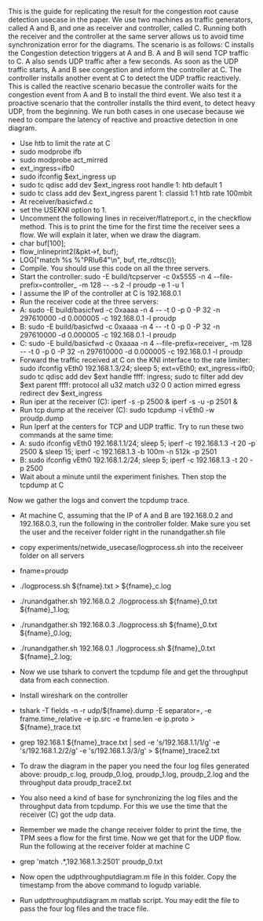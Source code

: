 This is the guide for replicating the result for the congestion root cause detection usecase in the paper. 
We use two machines as traffic generators, called A and B, and one as receiver and controller, called C. Running both the receiver and the controller at the same server allows us to avoid time synchronization error for the diagrams.
The scenario is as follows: C installs the Congestion detection triggers at A and B. A and B will send TCP traffic to C. A also sends UDP traffic after a few seconds. As soon as the UDP traffic starts, A and B see congestion and inform the controller at C. The controller installs another event at C to detect the UDP traffic reactively. 
This is called the reactive scenario becasue the controller waits for the congestion event from A and B to install the third event. We also test it a proactive scenario that the controller installs the third event, to detect heavy UDP, from the beginning. We run both cases in one usecase because we need to compare the latency of reactive and proactive detection in one diagram.

- Use htb to limit the rate at C
 - sudo modprobe ifb
 - sudo modprobe act_mirred
 - ext_ingress=ifb0
 - sudo ifconfig $ext_ingress up
 - sudo tc qdisc add dev $ext_ingress root handle 1: htb default 1
 - sudo tc class add dev $ext_ingress parent 1: classid 1:1 htb rate 100mbit
- At receiver/basicfwd.c 
 - set the USEKNI option to 1. 
 - Uncomment the following lines in receiver/flatreport.c, in the checkflow method. This is to print the time for the first time the receiver sees a flow. We will explain it later, when we draw the diagram.
  - char buf[100];
  - flow_inlineprint2(&pkt->f, buf);
  - LOG("match %s %"PRIu64"\n", buf, rte_rdtsc());
 - Compile. You should use this code on all the three servers.
- Start the controller: sudo -E build/tcpserver -c 0x5555 -n 4 --file-prefix=controller_ -m 128 -- -s 2 -l proudp -e 1 -u 1
- I assume the IP of the controller at C is 192.168.0.1
- Run the receiver code at the three servers:
 - A: sudo -E build/basicfwd -c 0xaaaa -n 4 -- -t 0 -p 0 -P 32 -n 297610000 -d 0.000005 -c 192.168.0.1 -l proudp
 - B: sudo -E build/basicfwd -c 0xaaaa -n 4 -- -t 0 -p 0 -P 32 -n 297610000 -d 0.000005 -c 192.168.0.1 -l proudp
 - C: sudo -E build/basicfwd -c 0xaaaa -n 4 --file-prefix=receiver_ -m 128 -- -t 0 -p 0 -P 32 -n 297610000 -d 0.000005 -c 192.168.0.1 -l proudp
- Forward the traffic received at C on the KNI interface to the rate limiter: sudo ifconfig vEth0 192.168.1.3/24; sleep 5; ext=vEth0; ext_ingress=ifb0; sudo tc qdisc add dev $ext handle ffff: ingress; sudo tc filter add dev $ext parent ffff: protocol all u32 match u32 0 0 action mirred egress redirect dev $ext_ingress
- Run iper at the receiver (C): iperf -s -p 2500 & iperf -s -u -p 2501 &
- Run tcp dump at the receiver (C): sudo tcpdump -i vEth0 -w proudp.dump
- Run Iperf at the centers for TCP and UDP traffic. Try to run these two commands at the same time:
 - A: sudo ifconfig vEth0 192.168.1.1/24; sleep 5; iperf -c 192.168.1.3 -t 20 -p 2500 & sleep 15; iperf -c 192.168.1.3 -b 100m -n 512k -p 2501
 - B: sudo ifconfig vEth0 192.168.1.2/24; sleep 5; iperf -c 192.168.1.3 -t 20 -p 2500
- Wait about a minute until the experiment finishes. Then stop the tcpdump at C

Now we gather the logs and convert the tcpdump trace.
- At machine C, assuming that the IP of A and B are 192.168.0.2 and 192.168.0.3, run the following in the controller folder. Make sure you set the user and the receiver folder right in the runandgather.sh file
 - copy experiments/netwide_usecase/logprocess.sh into the receiveer folder on all servers
 - fname=proudp
 - ./logprocess.sh ${fname}.txt > ${fname}_c.log
 - ./runandgather.sh 192.168.0.2 ./logprocess.sh ${fname}_0.txt ${fname}_1.log;
 - ./runandgather.sh 192.168.0.3 ./logprocess.sh ${fname}_0.txt ${fname}_0.log;
 - ./runandgather.sh 192.168.0.1 ./logprocess.sh ${fname}_0.txt ${fname}_2.log;
- Now we use tshark to convert the tcpdump file and get the throughput data from each connection. 
 - Install wireshark on the controller
 - tshark -T fields -n -r udp/${fname}.dump -E separator=, -e frame.time_relative -e ip.src -e frame.len -e ip.proto  > ${fname}_trace.txt
 - grep 192.168.1 ${fname}_trace.txt | sed -e 's/192.168.1.1/1/g' -e 's/192.168.1.2/2/g' -e 's/192.168.1.3/3/g' > ${fname}_trace2.txt

- To draw the diagram in the paper you need the four log files generated above: proudp_c.log, proudp_0.log, proudp_1.log, proudp_2.log and the throughput data proudp_trace2.txt
- You also need a kind of base for synchronizing the log files and the throughput data from tcpdump. For this we use the time that the receiver (C) got the udp data. 
 - Remember we made the change receiver folder to print the time, the TPM sees a flow for the first time. Now we get that for the UDP flow. Run the following at the receiver folder at machine C
 - grep 'match .*,192.168.1.3:2501' proudp_0.txt
- Now open the udpthroughputdiagram.m file in this folder. Copy the timestamp from the above command to logudp variable. 
- Run udpthroughputdiagram.m matlab script. You may edit the file to pass the four log files and the trace file.
